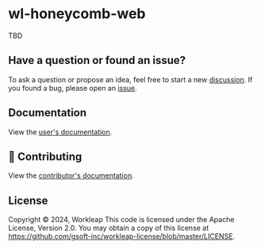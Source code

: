 # wl-honeycomb-web

TBD

## Have a question or found an issue?

To ask a question or propose an idea, feel free to start a new [discussion](https://github.com/gsoft-inc/wl-honeycomb-web/discussions). If you found a bug, please open an [issue](https://github.com/gsoft-inc/wl-honeycomb-web/issues).

## Documentation

View the [user's documentation](https://gsoft-inc.github.io/wl-honeycomb-web).

## 🤝 Contributing

View the [contributor's documentation](./CONTRIBUTING.md).

## License

Copyright © 2024, Workleap This code is licensed under the Apache License, Version 2.0. You may obtain a copy of this license at https://github.com/gsoft-inc/workleap-license/blob/master/LICENSE.
